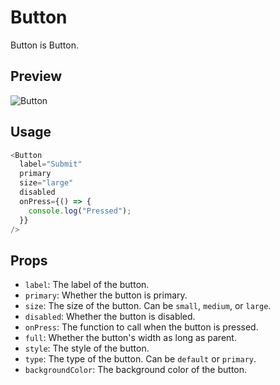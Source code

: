 # Button

Button is Button.

## Preview

![Button](@site/static/img/components/button.png)

## Usage

```typescript
<Button
  label="Submit"
  primary
  size="large"
  disabled
  onPress={() => {
    console.log("Pressed");
  }}
/>
```

## Props

- `label`: The label of the button.
- `primary`: Whether the button is primary.
- `size`: The size of the button. Can be `small`, `medium`, or `large`.
- `disabled`: Whether the button is disabled.
- `onPress`: The function to call when the button is pressed.
- `full`: Whether the button's width as long as parent.
- `style`: The style of the button.
- `type`: The type of the button. Can be `default` or `primary`.
- `backgroundColor`: The background color of the button.

